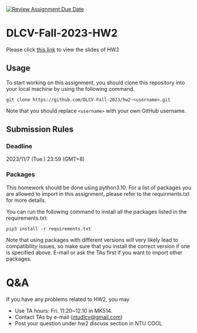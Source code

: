 [![Review Assignment Due Date](https://classroom.github.com/assets/deadline-readme-button-24ddc0f5d75046c5622901739e7c5dd533143b0c8e959d652212380cedb1ea36.svg)](https://classroom.github.com/a/pA8ESRLP)
# DLCV-Fall-2023-HW2
Please click [this link](https://docs.google.com/presentation/d/15b66XgabFDN88sUW6zdqHRSU_VBlE3_A/edit?usp=sharing&ouid=107585355306558125830&rtpof=true&sd=true) to view the slides of HW2

## Usage
To start working on this assignment, you should clone this repository into your local machine by using the following command.

    git clone https://github.com/DLCV-Fall-2023/hw2-<username>.git
Note that you should replace `<username>` with your own GitHub username.

## Submission Rules
### Deadline
2023/11/7 (Tue.) 23:59 (GMT+8)

### Packages
This homework should be done using python3.10. For a list of packages you are allowed to import in this assignment, please refer to the requirments.txt for more details.

You can run the following command to install all the packages listed in the requirements.txt:

    pip3 install -r requirements.txt

Note that using packages with different versions will very likely lead to compatibility issues, so make sure that you install the correct version if one is specified above. E-mail or ask the TAs first if you want to import other packages.

# Q&A
If you have any problems related to HW2, you may
- Use TA hours: Fri. 11:20~12.10 in MK514.
- Contact TAs by e-mail ([ntudlcv@gmail.com](mailto:ntudlcv@gmail.com))
- Post your question under hw2 discuss section in NTU COOL
